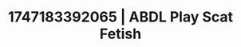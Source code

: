---
categories:
- Sneaker fetish
- Morning seduction
- Sultry laughter
- Ethical porn
- Ebony
image: /assets/images/1747183392065.jpg
layout: post
seo:
  description: Featured content with premium Scat Fetish, ABDL Play. HD images available.
  keywords: Scat Fetish, ABDL Play
  og_image: /assets/images/1747183392065.jpg
  schema_type: VisualArtwork
tags:
- ABDL Play
- Scat Fetish
- '#1747183392065'
title: 1747183392065 | ABDL Play Scat Fetish
---